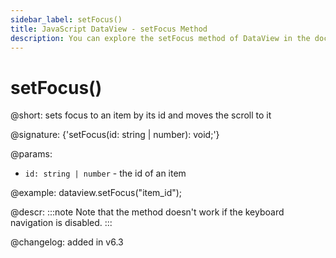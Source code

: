 ```yaml
---
sidebar_label: setFocus()
title: JavaScript DataView - setFocus Method 
description: You can explore the setFocus method of DataView in the documentation of the DHTMLX JavaScript UI library. Browse developer guides and API reference, try out code examples and live demos, and download a free 30-day evaluation version of DHTMLX Suite.
---
```


# setFocus()

@short: sets focus to an item by its id and moves the scroll to it

@signature: {'setFocus(id: string | number): void;'}

@params:
- `id: string | number` - the id of an item

@example:
dataview.setFocus("item_id");

@descr:
:::note
Note that the method doesn't work if the keyboard navigation is disabled.
:::

@changelog: added in v6.3

[comment]: # (@related: dataview/manipulating_data.md#setting-focus-on-item)

[comment]: # (@relatedapi: dataview/api/dataview_getfocus_method.md)
